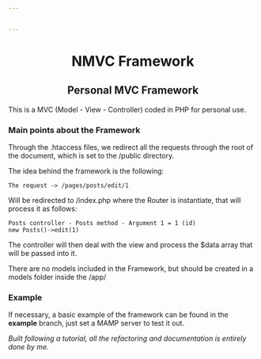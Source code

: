 ```yaml
---


---
```


<center> <h1> NMVC Framework </h1> </center>
<center> <h2> Personal MVC Framework </h2> </center>
<p>This is a MVC (Model - View - Controller) coded in PHP for personal use.</p>
<h3 id="main-points-about-the-framework">Main points about the Framework</h3>
<p>Through the .htaccess files, we redirect all the requests through the root of the document, which is set to the /public directory.</p>
<p>The idea behind the framework is the following:</p>
<pre><code>The request -&gt; /pages/posts/edit/1
</code></pre>
<p>Will be redirected to /index.php where the Router is instantiate, that will process it as follows:</p>
<pre><code>Posts controller - Posts method - Argument 1 = 1 (id)
new Posts()-&gt;edit(1)
</code></pre>
<p>The controller will then deal with the view and process the $data array that will be passed into it.</p>
<p>There are no models included in the Framework, but should be created in a models folder inside the /app/</p>
<h3 id="example">Example</h3>
<p>If necessary, a basic example of the framework can be found in the <strong>example</strong> branch, just set a MAMP server to test it out.</p>
<p><em>Built following a tutorial, all the refactoring and documentation is entirely done by me.</em></p>

